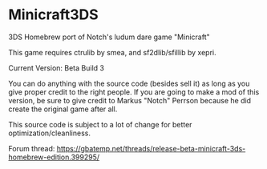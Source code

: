 # Minicraft3DS
3DS Homebrew port of Notch's ludum dare game "Minicraft"

This game requires ctrulib by smea, and sf2dlib/sfillib by xepri.

Current Version: Beta Build 3

You can do anything with the source code (besides sell it) as long as you give proper credit to the right people. 
If you are going to make a mod of this version, be sure to give credit to Markus "Notch" Perrson because he did create the original game after all.

This source code is subject to a lot of change for better optimization/cleanliness.

Forum thread: https://gbatemp.net/threads/release-beta-minicraft-3ds-homebrew-edition.399295/
